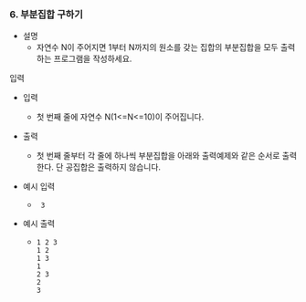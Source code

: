 ### 6. 부분집합 구하기

- 설명
   - 자연수 N이 주어지면 1부터 N까지의 원소를 갖는 집합의 부분집합을 모두 출력하는 프로그램을 작성하세요. 

입력

- 입력
    - 첫 번째 줄에 자연수 N(1<=N<=10)이 주어집니다.
      
- 출력
    - 첫 번째 줄부터 각 줄에 하나씩 부분집합을 아래와 출력예제와 같은 순서로 출력한다.
      단 공집합은 출력하지 않습니다.

- 예시 입력
    - ```
       3
      ```
    
- 예시 출력
    - ```
      1 2 3
      1 2
      1 3
      1
      2 3
      2
      3
      ```